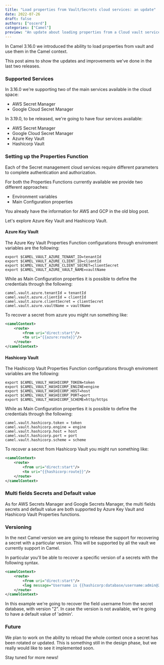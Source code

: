 ```yaml
---
title: "Load properties from Vault/Secrets cloud services: an update"
date: 2022-07-26
draft: false
authors: ["oscerd"]
categories: ["Camel"]
preview: "An update about loading properties from a Cloud vault service"
---
```


In Camel 3.16.0 we introduced the ability to load properties from vault and use them in the Camel context.

This post aims to show the updates and improvements we've done in the last two releases.

### Supported Services

In 3.16.0 we're supporting two of the main services available in the cloud space:

- AWS Secret Manager
- Google Cloud Secret Manager

In 3.19.0, to be released, we're going to have four services available:

- AWS Secret Manager
- Google Cloud Secret Manager
- Azure Key Vault
- Hashicorp Vault

### Setting up the Properties Function 

Each of the Secret management cloud services require different parameters to complete authentication and authorization.

For both the Properties Functions currently available we provide two different approaches:
- Environment variables
- Main Configuration properties

You already have the information for AWS and GCP in the old blog post.

Let's explore Azure Key Vault and Hashicorp Vault.

#### Azure Key Vault

The Azure Key Vault Properties Function configurations through enviroment variables are the following:

```
export $CAMEL_VAULT_AZURE_TENANT_ID=tenantId
export $CAMEL_VAULT_AZURE_CLIENT_ID=clientId
export $CAMEL_VAULT_AZURE_CLIENT_SECRET=clientSecret
export $CAMEL_VAULT_AZURE_VAULT_NAME=vaultName
```

While as Main Configuration properties it is possible to define the credentials through the following:

```
camel.vault.azure.tenantId = tenantId
camel.vault.azure.clientId = clientId
camel.vault.azure.clientSecret = clientSecret
camel.vault.azure.vaultName = vaultName
```

To recover a secret from azure you might run something like:

```xml
<camelContext>
    <route>
        <from uri="direct:start"/>
        <to uri="{{azure:route}}"/>
    </route>
</camelContext>
```


#### Hashicorp Vault

The Hashicorp Vault Properties Function configurations through enviroment variables are the following:

```
export $CAMEL_VAULT_HASHICORP_TOKEN=token
export $CAMEL_VAULT_HASHICORP_ENGINE=engine
export $CAMEL_VAULT_HASHICORP_HOST=host
export $CAMEL_VAULT_HASHICORP_PORT=port
export $CAMEL_VAULT_HASHICORP_SCHEME=http/https
```

While as Main Configuration properties it is possible to define the credentials through the following:

```
camel.vault.hashicorp.token = token
camel.vault.hashicorp.engine = engine
camel.vault.hashicorp.host = host
camel.vault.hashicorp.port = port
camel.vault.hashicorp.scheme = scheme
```

To recover a secret from Hashicorp Vault you might run something like:

```xml
<camelContext>
    <route>
        <from uri="direct:start"/>
        <to uri="{{hashicorp:route}}"/>
    </route>
</camelContext>
```


### Multi fields Secrets and Default value

As for AWS Secrets Manager and Google Secrets Manager, the multi fields secrets and default value are both supported by Azure Key Vault and Hashicorp Vault Properties functions.

### Versioning

In the next Camel version we are going to release the support for recovering a secret with a particular version. This will be supported by all the vault we currently support in Camel.

In particular you'll be able to recover a specific version of a secrets with the following syntax.

```xml
<camelContext>
    <route>
        <from uri="direct:start"/>
        <log message="Username is {{hashicorp:database/username:admin@2}}"/>
    </route>
</camelContext>
```

In this example we're going to recover the field username from the secret database, with version "2". In case the version is not available, we're going to have a default value of 'admin'.

### Future

We plan to work on the ability to reload the whole context once a secret has been rotated or updated. This is something still in the design phase, but we really would like to see it implemented soon.

Stay tuned for more news!

